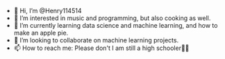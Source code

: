 - 👋 Hi, I’m @Henry114514
- 👀 I’m interested in music and programming, but also cooking as well.
- 🌱 I’m currently learning data science and machine learning, and how to make an apple pie.
- 💞️ I’m looking to collaborate on machine learning projects.
- 📫 How to reach me: Please don't I am still a high schooler🧘‍♂️

<!---
Henry114514/Henry114514 is a ✨ special ✨ repository because its `README.md` (this file) appears on your GitHub profile.
You can click the Preview link to take a look at your changes.
--->
